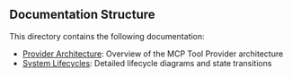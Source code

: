 ## Documentation Structure

This directory contains the following documentation:

- [Provider Architecture](provider_architecture.md): Overview of the MCP Tool Provider architecture
- [System Lifecycles](system-lifecycles.md): Detailed lifecycle diagrams and state transitions